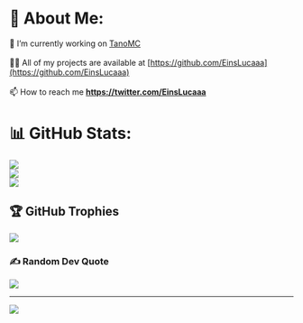 # 💫 About Me:
🔭 I’m currently working on [TanoMC](https://github.com/TanoMC)<br><br>👨‍💻 All of my projects are available at [https://github.com/EinsLucaaa](https://github.com/EinsLucaaa)<br><br>📫 How to reach me **https://twitter.com/EinsLucaaa**

# 📊 GitHub Stats:
![](https://github-readme-stats.vercel.app/api?username=EinsLucaaa&theme=dark&hide_border=true&include_all_commits=true&count_private=true)<br/>
![](https://github-readme-streak-stats.herokuapp.com/?user=EinsLucaaa&theme=dark&hide_border=true)<br/>
![](https://github-readme-stats.vercel.app/api/top-langs/?username=EinsLucaaa&theme=dark&hide_border=true&include_all_commits=true&count_private=true&layout=compact)

## 🏆 GitHub Trophies
![](https://github-profile-trophy.vercel.app/?username=EinsLucaaa&theme=radical&no-frame=false&no-bg=false&margin-w=4)

### ✍️ Random Dev Quote
![](https://quotes-github-readme.vercel.app/api?type=horizontal&theme=radical)

---
[![](https://visitcount.itsvg.in/api?id=EinsLucaaa&icon=0&color=0)](https://visitcount.itsvg.in)
